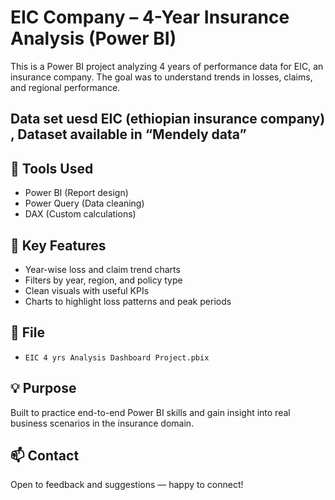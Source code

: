 # EIC Company – 4-Year Insurance Analysis (Power BI)

This is a Power BI project analyzing 4 years of performance data for EIC, an insurance company. The goal was to understand trends in losses, claims, and regional performance.

## Data set uesd EIC (ethiopian insurance company) , Dataset available in “Mendely data”
## 🔧 Tools Used
- Power BI (Report design)
- Power Query (Data cleaning)
- DAX (Custom calculations)

## 📌 Key Features
- Year-wise loss and claim trend charts
- Filters by year, region, and policy type
- Clean visuals with useful KPIs
- Charts to highlight loss patterns and peak periods

## 📁 File
- `EIC 4 yrs Analysis Dashboard Project.pbix`

## 💡 Purpose
Built to practice end-to-end Power BI skills and gain insight into real business scenarios in the insurance domain.

## 📫 Contact
Open to feedback and suggestions — happy to connect!
